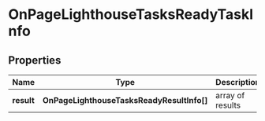 # OnPageLighthouseTasksReadyTaskInfo

## Properties

| Name | Type | Description | Notes |
|------------ | ------------- | ------------- | -------------|
**result** | **OnPageLighthouseTasksReadyResultInfo[]** | array of results |[optional]|